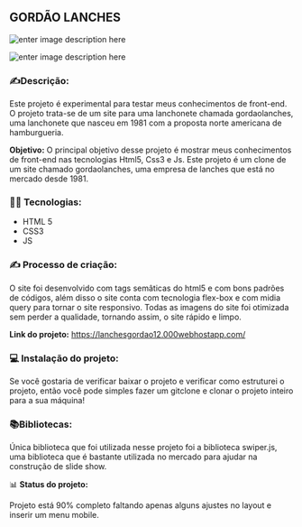 ## GORDÃO LANCHES

[](https://emojiterra.com/pt/escrevendo-a-mao/)


![enter image description here](https://lh3.googleusercontent.com/HgTNR-17Yg030Oc6-vqLQmMbfZcYxxbWicBhouJWNLN09qtSdSOfPbdROC1BDOOpj6db-dfyqQFtAxlV-b4vqPnIdvVy9fb0gIHERijx1WxAAcEtZEqHkCfPooL2eRrcWHXTy0MxWxzzZhZMW_bdhs9d7qZqCx-e6WE5KBdOzY-mySP3RRzw-i---ONXBRi1AJr1KP9feFkmTnu72xebYUVkU37jWFHXEDAIu2ndTKbsQqmYQpxrr18eORIKO4bJWAgw1qkYZfEdwbdtv5JfYAbU9rJF1UUc6T592gLnko2i4U1jLltCzPANMeoaYszayjKT3O-Dr1CNstIVCSaV-GomfQPDuVaJ26b2foSFemE6-tUsVUlRmhHa4vmJ6BOddQ9lTwklAmN87v_qeQDkGu5SyYjfCt8a-evCrhVg-SW7TPTv3Kk-tv1a5Je0EJxlRLKHtuWy5Y9uc48_zckjW4g0UGk8B32rKNHf11XlHBB1_MmDLsuZrX-ljI4ysMFeoAuBZ4eAE68Thb2moXkZuGtdOSaIA0tvS8pZ-O9xW3p2ghUBBKqT1hEO4nMgjt3uEweaCsJgA05TotK0C4hky3BfBBAGQO9tTGE23O2jlHb-Ompsbsh3YZ7oOzkScdcjtcSZC3QFrV8ykN6B0U0oyn7kRX-iCuW2QNgUaKSvdSOnJ_SRz_wUN2abRbbgVYw3iRn16ddsqFXuqJObF35Dkms=w1863-h870-no?authuser=0)



![enter image description here](https://lh3.googleusercontent.com/7XnDeLUSTjiG81qIivT1q0AH5wk-tBCdCtKQ3dRqfJwRnO0Otm1t_SpqjDHpJRi-ypNSu4J5AI5cNBXPN7U8oNXGEvC9_YaUjfY3MHPmpMn2SLB1gz4Vk-EfJycZUZgrwa0iu79WVOorgyeOiPBYK9uhnkcl9HlUcQvNUiLJpBuDKwAmW5uIIF54mgFVgp5NF5UgkhkElvBxQu_-IdZ1rgjdjDVnr1bb48kxGUUYBpZziYz0o1eP5A9a-xrHhi-PLxtFmsmNqEV6oS5-yc93iS4Z7ZJi8yuNxkzl3vqKLCai2jhOoaL9eXFiWrUml-kDPmaC6ATxqkbGyBopBOW-o9XOy-IndIt2we6vdDHdO4D-HGHXw2yjD31RFvPBdMhl8nzNPGUbzFlT5dVpMLcpQDWrIJae5LB7kV7TJ95r3_eruQHTXl8E8l11n3Ggw6IkHkb9bsFKRr7eonZssjxaHKUG5Hg0GMcx3bFrQUXAD30W2hBg5-UjAkkmdSqtcvtDuKEt3TR2wxIKybq_XKPIoqw2142PMxAFyc2njEtKuaCotwxAwgZ6Qvu2rpTjV3e8CL6Il_JX18oTEBAPewgT9xTeeB3O75elcQ-7fDgf3ErwKEZnEKKu2abagpmE3x0h9qKy2ApBvTw3qzpwKatF3UklyLUa-VpBOzvt15TK8uS6kbaFTpv5yHvBgyDn9DjYhptP_mALi95rZON8K_zGFkk=w470-h772-no?authuser=0)



### ✍️**Descrição:**

Este projeto é experimental para testar meus conhecimentos de front-end. 
O projeto trata-se de um site para uma lanchonete chamada gordaolanches, 
uma lanchonete  que nasceu em 1981 com a proposta norte americana de hamburgueria.



**Objetivo:** O principal objetivo desse projeto é mostrar meus conhecimentos  de front-end nas tecnologias Html5, Css3 e Js.
Este projeto é um clone de um site chamado gordaolanches, uma empresa de lanches que está no mercado desde 1981.



[](https://emojipedia.org/laptop/)

### 👨‍💻 **Tecnologias:** 

 - HTML 5
 - CSS3
 - JS


 
 
 ### ✍️ **Processo de criação:** 
 O site foi desenvolvido com  tags semâticas do html5 e com bons padrões de códigos, além disso
 o site conta com tecnologia flex-box e com midia query para tornar o site responsivo. Todas 
 as imagens do site foi otimizada sem perder a qualidade, tornando assim, o site rápido e limpo.
 
 

**Link do projeto:**
https://lanchesgordao12.000webhostapp.com/




 ### 💻 **Instalação do projeto:** 
 
 Se você gostaria de verificar baixar o projeto e verificar como estruturei o projeto, então
 você pode simples fazer um gitclone e clonar o projeto inteiro para a sua máquina!




[](https://emojipedia.org/books/)

### 📚**Bibliotecas:** 
 Única biblioteca que foi utilizada nesse projeto foi a biblioteca swiper.js, 
 uma biblioteca que é bastante utilizada no mercado para ajudar na construção de slide show.
 
 

📊 **Status do projeto:**

Projeto está 90% completo faltando apenas alguns ajustes no layout 
e inserir um menu mobile.







